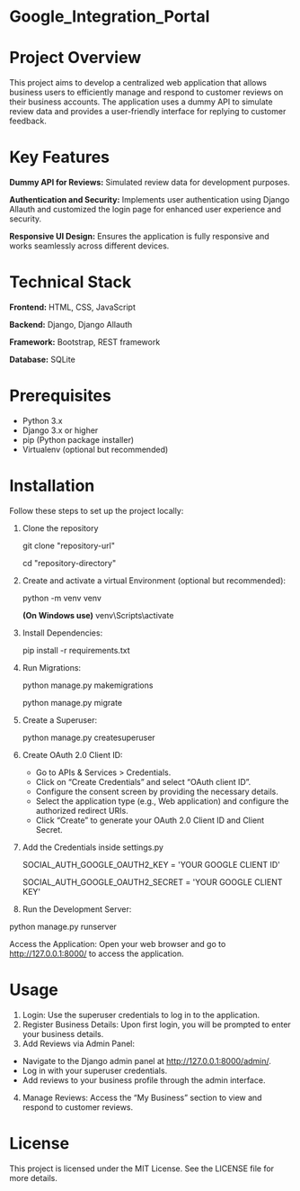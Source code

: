 # Google_Integration_Portal


 # Project Overview

 This project aims to develop a centralized web application that allows business users to efficiently manage and respond to customer reviews on their business accounts. The application uses a dummy API to simulate review data and provides a user-friendly interface for replying to customer feedback.

# Key Features

**Dummy API for Reviews:** Simulated review data for development purposes.

**Authentication and Security:** Implements user authentication using Django Allauth and customized the login page for enhanced user experience and security.

**Responsive UI Design:** Ensures the application is fully responsive and works seamlessly across different devices.

# Technical Stack

**Frontend:** HTML, CSS, JavaScript

**Backend:** Django, Django Allauth

**Framework:** Bootstrap, REST framework

**Database:** SQLite

# Prerequisites
* Python 3.x
* Django 3.x or higher
* pip (Python package installer)
* Virtualenv (optional but recommended)

# Installation
   
  Follow these steps to set up the project locally:

1. Clone the repository

   git clone "repository-url"

   cd "repository-directory"

2. Create and activate a virtual Environment (optional but recommended):

     python -m venv venv
   
     **(On Windows use)** venv\Scripts\activate

3. Install Dependencies:
   
   pip install -r requirements.txt

4. Run Migrations:
   
   python manage.py makemigrations
   
   python manage.py migrate

5. Create a Superuser:
   
   python manage.py createsuperuser

6. Create OAuth 2.0 Client ID:

   * Go to APIs & Services > Credentials.
   * Click on “Create Credentials” and select “OAuth client ID”.
   * Configure the consent screen by providing the necessary details.
   * Select the application type (e.g., Web application) and configure the authorized
     redirect URIs.
   * Click “Create” to generate your OAuth 2.0 Client ID and Client Secret.
   
8. Add the Credentials inside settings.py

   SOCIAL_AUTH_GOOGLE_OAUTH2_KEY = 'YOUR GOOGLE CLIENT ID'

   SOCIAL_AUTH_GOOGLE_OAUTH2_SECRET = 'YOUR GOOGLE CLIENT KEY'
   
10. Run the Development Server:
    
   python manage.py runserver

Access the Application: Open your web browser and go to http://127.0.0.1:8000/ to access the application.

# Usage
1. Login: Use the superuser credentials to log in to the application.
2. Register Business Details: Upon first login, you will be prompted to enter your business details.
3. Add Reviews via Admin Panel:
  * Navigate to the Django admin panel at http://127.0.0.1:8000/admin/.
  *  Log in with your superuser credentials.
  *  Add reviews to your business profile through the admin interface.
4. Manage Reviews: Access the “My Business” section to view and respond to customer reviews.

# License
This project is licensed under the MIT License. See the LICENSE file for more details.
